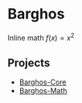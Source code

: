 # Barghos

Inline math $f(x)=x^2$

## Projects

* [Barghos-Core](barghos-core/index.md)
* [Barghos-Math](barghos-math/index.md)
